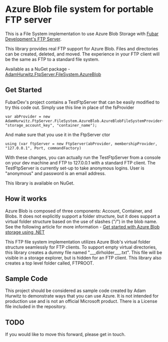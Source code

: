 # Azure Blob file system for portable FTP server  #

This is a File System implementation to use Azure Blob Storage with [Fubar Development's FTP Server](https://github.com/FubarDevelopment/FtpServer). 

This library provides real FTP support for Azure Blob. Files and directories can be created, deleted, and moved. The experience in your FTP client will be the same as FTP to a standard file system. 

Available as a NuGet package - 
[AdamHurwitz.FtpServer.FileSystem.AzureBlob](https://www.nuget.org/packages/AdamHurwitz.FtpServer.FileSystem.AzureBlob/)


## Get Started ##

FubarDev's project contains a TestFtpServer that can be easily modified to try this code out. Simply use this line in place of the fsProvider 

	var abProvider = new AdamHurwitz.FtpServer.FileSystem.AzureBlob.AzureBlobFileSystemProvider("storage_account_name", "storage_account_key", "container_name");


And make sure that you use it in the FtpServer ctor

	using (var ftpServer = new FtpServer(abProvider, membershipProvider, "127.0.0.1", Port, commandFactory)

With these changes, you can actually run the TestFtpServer from a console on your dev machine and FTP to 127.0.0.1 with a standard FTP client. The TestFtpServer is currently set-up to take anonymous logins. User is "anonymous" and password is an email address. 


This library is available on NuGet. 


## How it works ##

Azure Blob is composed of three components: Account, Container, and Blobs. It does not explicitly support a folder structure, but it does support a virtual folder structure based on the use of slashes ("/") in the blob name. See the following article for more information - [Get started with Azure Blob storage using .NET](https://azure.microsoft.com/en-us/documentation/articles/storage-dotnet-how-to-use-blobs/)

This FTP file system implementation utilizes Azure Blob's virtual folder structure seamlessly for FTP clients. To support empty virtual directories, this library creates a dummy file named "\_\_\_dirholder\_\_\_.txt". This file will be visible in a storage explorer, but is hidden for an FTP client. This library also creates a top level folder called, FTPROOT. 



## Sample Code ##
This project should be considered as sample code created by Adam Hurwitz to demonstrate ways that you can use Azure. It is not intended for production use and is not an official Microsoft product. There is a License file included in the repository. 


## TODO ##
If you would like to move this forward, please get in touch. 




